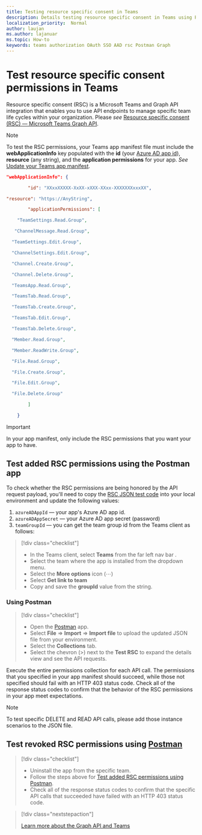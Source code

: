```yaml
---
title: Testing resource specific consent in Teams
description: Details testing resource specific consent in Teams using Postman
localization_priority:  Normal
author: laujan
ms.author: lajanuar
ms.topic: How-to
keywords: teams authorization OAuth SSO AAD rsc Postman Graph
---
```


# Test resource specific consent permissions  in Teams

Resource specific consent (RSC) is a Microsoft Teams and Graph API integration that enables you to use API endpoints to manage specific team life cycles within your organization. Please *see*  [Resource specific consent (RSC) — Microsoft Teams Graph API](./resource-specific-consent.md). 

> [!NOTE]
>To test the RSC permissions, your Teams app manifest file must include the **webApplicationInfo** key populated with the **id** (your [Azure AD app id](resource-specific-consent.md#register-your-app-using-the-azure-portal)), **resource** (any string), and the **application permissions** for  your app.  *See* [Update your Teams app manifest](resource-specific-consent.md#update-your-teams-app-manifest).

```json
"webApplicationInfo": {

        "id": "XXxxXXXXX-XxXX-xXXX-XXxx-XXXXXXXxxxXX", 

"resource": "https://AnyString",

        "applicationPermissions": [

    "TeamSettings.Read.Group",

   "ChannelMessage.Read.Group",

  "TeamSettings.Edit.Group",

  "ChannelSettings.Edit.Group",

  "Channel.Create.Group",

  "Channel.Delete.Group",

  "TeamsApp.Read.Group",

  "TeamsTab.Read.Group",

  "TeamsTab.Create.Group",

  "TeamsTab.Edit.Group",

  "TeamsTab.Delete.Group",

  "Member.Read.Group",

  "Member.ReadWrite.Group",

  "File.Read.Group",

  "File.Create.Group",

  "File.Edit.Group",

  "File.Delete.Group"

        ]

    }
```

>[!IMPORTANT]
>In your app manifest, only include the RSC permissions that you want your app to have.

## Test added RSC permissions using the Postman app


To check whether the RSC permissions are being honored by the API request payload, you'll need to copy the [RSC JSON test code](test-rsc-json-file.md) into your local environment and update the following values:

1. `azureADAppId`  — your app's Azure AD app id.
1. `azureADAppSecret`  — your Azure AD app secret (password)
1. `teamGroupId` — you can get the team group id from the Teams client as follows:

> [!div class="checklist"]
>
> * In the Teams client, select **Teams** from the far left nav bar .
> * Select the team where the app is installed from the dropdown menu.
> * Select the **More options** icon (&#8943;)
> * Select **Get link to team** 
> * Copy and save the **groupId** value from the string.

### Using Postman

> [!div class="checklist"]
>
> * Open the [Postman](https://www.postman.com) app.
> * Select **File** => **Import** => **Import file** to upload the updated JSON file from your environment.  
> * Select the **Collections** tab. 
> * Select the chevron (>) next to the **Test RSC** to expand the details view and see the API requests.

Execute the entire permissions collection for each API call. The permissions that you specified in your app manifest should succeed, while those not specified should fail with an HTTP 403 status code. Check all of the response status codes to confirm that the behavior of the RSC permissions in your app meet expectations.

>[!NOTE]
>To test specific DELETE and READ API calls, please add those instance scenarios to the JSON file.

## Test  revoked RSC permissions using [Postman](https://www.postman.com/)

> [!div class="checklist"]
>
> * Uninstall the app from the specific team.
> * Follow the steps above for [Test added RSC permissions using Postman](#test-added-rsc-permissions-using-the-postman-app).
> * Check all of the response status codes to confirm that the specific API calls that succeeded have failed with an HTTP 403 status code.

> [!div class="nextstepaction"]
>
> [Learn more about the Graph API and Teams](/graph/api/resources/teams-api-overview?view=graph-rest-1.0)